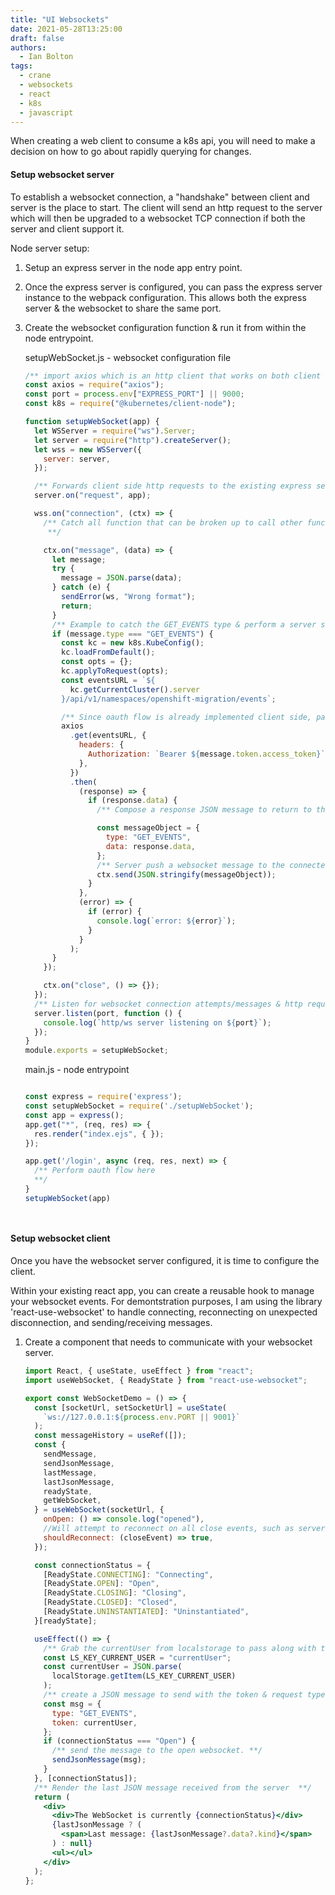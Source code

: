 ```yaml
---
title: "UI Websockets"
date: 2021-05-28T13:25:00
draft: false
authors:
  - Ian Bolton
tags:
  - crane
  - websockets
  - react
  - k8s
  - javascript
---
```


When creating a web client to consume a k8s api, you will need to make a decision on how to go about rapidly querying for changes.

#### Setup websocket server

To establish a websocket connection, a "handshake" between client and server is the place to start. The client will send an http request to the server which will then be upgraded to a websocket TCP connection if both the server and client support it.

Node server setup:

1. Setup an express server in the node app entry point.
2. Once the express server is configured, you can pass the express server instance to the webpack configuration. This allows both the express server & the websocket to share the same port.
3. Create the websocket configuration function & run it from within the node entrypoint.

   setupWebSocket.js - websocket configuration file

   ```js
   /** import axios which is an http client that works on both client and server **/
   const axios = require("axios");
   const port = process.env["EXPRESS_PORT"] || 9000;
   const k8s = require("@kubernetes/client-node");

   function setupWebSocket(app) {
     let WSServer = require("ws").Server;
     let server = require("http").createServer();
     let wss = new WSServer({
       server: server,
     });

     /** Forwards client side http requests to the existing express server **/
     server.on("request", app);

     wss.on("connection", (ctx) => {
       /** Catch all function that can be broken up to call other functions based on the JSON message type passed in via a websocket message event
        **/

       ctx.on("message", (data) => {
         let message;
         try {
           message = JSON.parse(data);
         } catch (e) {
           sendError(ws, "Wrong format");
           return;
         }
         /** Example to catch the GET_EVENTS type & perform a server side HTTP request to grab events using the k8s node client  **/
         if (message.type === "GET_EVENTS") {
           const kc = new k8s.KubeConfig();
           kc.loadFromDefault();
           const opts = {};
           kc.applyToRequest(opts);
           const eventsURL = `${
             kc.getCurrentCluster().server
           }/api/v1/namespaces/openshift-migration/events`;

           /** Since oauth flow is already implemented client side, passing the oauth token in the JSON was easy enough to do. This can be encrypted for production use. **/
           axios
             .get(eventsURL, {
               headers: {
                 Authorization: `Bearer ${message.token.access_token}`,
               },
             })
             .then(
               (response) => {
                 if (response.data) {
                   /** Compose a response JSON message to return to the client if the server side http request comes back OK **/

                   const messageObject = {
                     type: "GET_EVENTS",
                     data: response.data,
                   };
                   /** Server push a websocket message to the connected client **/
                   ctx.send(JSON.stringify(messageObject));
                 }
               },
               (error) => {
                 if (error) {
                   console.log(`error: ${error}`);
                 }
               }
             );
         }
       });

       ctx.on("close", () => {});
     });
     /** Listen for websocket connection attempts/messages & http requests to the express server on a specified port. **/
     server.listen(port, function () {
       console.log(`http/ws server listening on ${port}`);
     });
   }
   module.exports = setupWebSocket;
   ```

   main.js - node entrypoint

   ```js

   const express = require('express');
   const setupWebSocket = require('./setupWebSocket');
   const app = express();
   app.get("*", (req, res) => {
     res.render("index.ejs", { });
   });

   app.get('/login', async (req, res, next) => {
     /** Perform oauth flow here
     **/
   }
   setupWebSocket(app)


   ```

```


```

#### Setup websocket client

Once you have the websocket server configured, it is time to configure the client.

Within your existing react app, you can create a reusable hook to manage your websocket events. For demontstration purposes, I am using the library 'react-use-websocket' to handle connecting, reconnecting on unexpected disconnection, and sending/receiving messages.

1. Create a component that needs to communicate with your websocket server.

   ```jsx
   import React, { useState, useEffect } from "react";
   import useWebSocket, { ReadyState } from "react-use-websocket";

   export const WebSocketDemo = () => {
     const [socketUrl, setSocketUrl] = useState(
       `ws://127.0.0.1:${process.env.PORT || 9001}`
     );
     const messageHistory = useRef([]);
     const {
       sendMessage,
       sendJsonMessage,
       lastMessage,
       lastJsonMessage,
       readyState,
       getWebSocket,
     } = useWebSocket(socketUrl, {
       onOpen: () => console.log("opened"),
       //Will attempt to reconnect on all close events, such as server shutting down
       shouldReconnect: (closeEvent) => true,
     });

     const connectionStatus = {
       [ReadyState.CONNECTING]: "Connecting",
       [ReadyState.OPEN]: "Open",
       [ReadyState.CLOSING]: "Closing",
       [ReadyState.CLOSED]: "Closed",
       [ReadyState.UNINSTANTIATED]: "Uninstantiated",
     }[readyState];

     useEffect(() => {
       /** Grab the currentUser from localstorage to pass along with the websocket method for server side http authentication **/
       const LS_KEY_CURRENT_USER = "currentUser";
       const currentUser = JSON.parse(
         localStorage.getItem(LS_KEY_CURRENT_USER)
       );
       /** create a JSON message to send with the token & request type. The node server will use this to determine what type of http call to make **/
       const msg = {
         type: "GET_EVENTS",
         token: currentUser,
       };
       if (connectionStatus === "Open") {
         /** send the message to the open websocket. **/
         sendJsonMessage(msg);
       }
     }, [connectionStatus]);
     /** Render the last JSON message received from the server  **/
     return (
       <div>
         <div>The WebSocket is currently {connectionStatus}</div>
         {lastJsonMessage ? (
           <span>Last message: {lastJsonMessage?.data?.kind}</span>
         ) : null}
         <ul></ul>
       </div>
     );
   };
   ```
